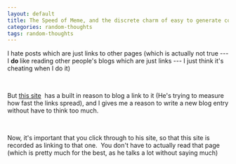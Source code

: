 ```yaml
---
layout: default
title: The Speed of Meme, and the discrete charm of easy to generate content.
categories: random-thoughts
tags: random-thoughts
---
```


  
<p>I hate posts which are just links to other pages (which is actually not true --- I <strong>do </strong>like reading other people's blogs which are just links --- I just think it's cheating when I do it)</p>
<p> </p>
<p>But <a href="http://acephalous.typepad.com/acephalous/2006/11/measuring_the_s.html">this site</a>  has a built in reason to blog a link to it (He's trying to measure how fast the links spread), and I gives me a reason to write a new blog entry without have to think too much.</p>
<p> </p>
<p>Now, it's important that you click through to his site, so that this site is recorded as linking to that one.  You don't have to actually read that page (which is pretty much for the best, as he talks a lot without saying much)</p>